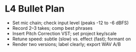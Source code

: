 # L4 Bullet Plan

- Set mic chain; check input level (peaks -12 to -6 dBFS)
- Record 2–3 takes; comp best phrases
- Insert Pitch Correction VST; set project key/scale
- Retune speed: subtle (slow) vs. effect (fast); formant on
- Render two versions; label clearly; export WAV A/B

